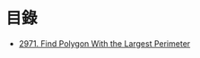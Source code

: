 # 目錄

- [2971. Find Polygon With the Largest Perimeter](./2149.%20Rearrange%20Array%20Elements%20by%20Sign.md)
